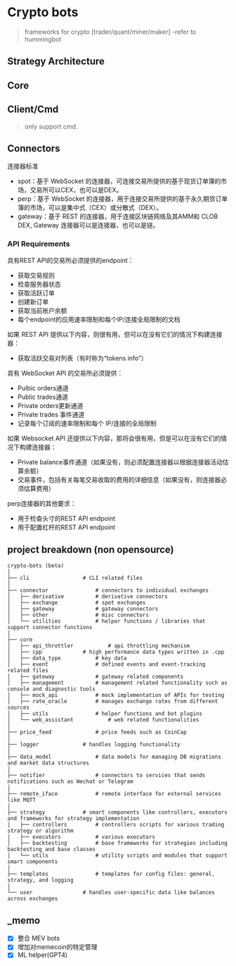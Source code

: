 # Crypto bots
> frameworks for crypto [trader/quant/miner/maker] -refer to hummingbot

## Strategy Architecture


## Core

## Client/Cmd
> only support cmd.


## Connectors
连接器标准
- spot：基于 WebSocket 的连接器，可连接交易所提供的基于现货订单簿的市场，交易所可以CEX，也可以是DEX。
- perp：基于 WebSocket 的连接器，用于连接交易所提供的基于永久期货订单簿的市场，可以是集中式（CEX）或分散式（DEX）。
- gateway：基于 REST 的连接器，用于连接区块链网络及其AMM和 CLOB DEX, Gateway 连接器可以是连接器，也可以是链。

### API Requirements
具有REST API的交易所必须提供的endpoint：
- 获取交易规则 
- 检查服务器状态 
- 获取活跃订单 
- 创建新订单 
- 获取当前账户余额
- 每个endpoint的应用速率限制和每个IP/连接全局限制的文档

如果 REST API 提供以下内容，则很有用，但可以在没有它们的情况下构建连接器：
- 获取活跃交易对列表（有时称为“tokens info”）

具有 WebSocket API 的交易所必须提供：
- Pulbic orders通道 
- Public trades通道 
- Private orders更新通道 
- Private trades 事件通道 
- 记录每个订阅的速率限制和每个 IP/连接的全局限制

如果 Websocket API 还提供以下内容，那将会很有用，但是可以在没有它们的情况下构建连接器：
- Private balance事件通道（如果没有，则必须配置连接器以根据连接器活动估算余额）
- 交易事件，包括有关每笔交易收取的费用的详细信息（如果没有，则连接器必须估算费用）

perp连接器的其他要求：
- 用于检查头寸的REST API endpoint 
- 用于配置杠杆的REST API endpoint 

## project breakdown (non opensource)

```
crypto-bots (beta)
│
├── cli					# CLI related files
│
├── connector				# connectors to individual exchanges
│   ├── derivative			# derivative connectors
│   ├── exchange	 		# spot exchanges
│   ├── gateway				# gateway connectors
│   ├── other				# misc connectors	
│   └── utilities			# helper functions / libraries that support connector functions
│
├── core
│   ├── api_throttler			# api throttling mechanism
│   ├── cpp				# high performance data types written in .cpp
│   ├── data_type			# key data
│   ├── event				# defined events and event-tracking related files								
│   ├── gateway				# gateway related components
│   ├── management			# management related functionality such as console and diagnostic tools
│   ├── mock_api			# mock implementation of APIs for testing
│   ├── rate_oracle			# manages exchange rates from different sources 
│   ├── utils				# helper functions and bot plugins		
│   └── web_assistant			# web related functionalities
│
├── price_feed				# price feeds such as CoinCap
│
├── logger				# handles logging functionality
│
├── data_model				# data models for managing DB migrations and market data structures
│
├── notifier				# connectors to services that sends notifications such as Wechat or Telegram
│
├── remote_iface			# remote interface for external services like MQTT
│
├── strategy			# smart components like controllers, executors and frameworks for strategy implementation
│   ├── controllers			# controllers scripts for various trading strategy or algorithm				
│   ├── executors			# various executors 
│   ├── backtesting 		# base frameworks for strategies including backtesting and base classes
│   └── utils				# utility scripts and modules that support smart components
│
├── templates				# templates for config files: general, strategy, and logging
│
└── user				# handles user-specific data like balances across exchanges
```


## _memo

- [x] 整合 MEV bots
- [x] 增加对memecoin的特定管理
- [x] ML helper(GPT4)